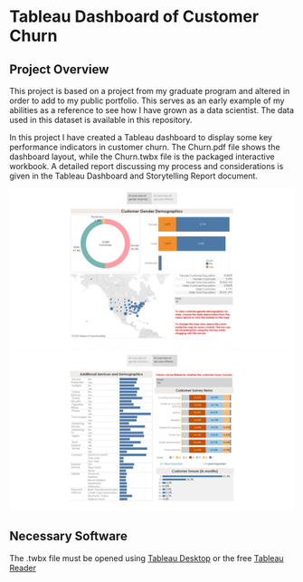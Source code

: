 # Tableau Dashboard of Customer Churn

## Project Overview

This project is based on a project from my graduate program and altered in order to add to my public portfolio.  This serves as an early example of my abilities as a reference to see how I have grown as a data scientist.  The data used in this dataset is available in this repository. 

In this project I have created a Tableau dashboard to display some key performance indicators in customer churn.  The Churn.pdf file shows the dashboard layout, while the Churn.twbx file is the packaged interactive workbook.  A detailed report discussing my process and considerations is given in the Tableau Dashboard and Storytelling Report document.

![alt text](https://github.com/koukel/churn_tableau/blob/main/Churn1.jpg)
![alt text](https://github.com/koukel/churn_tableau/blob/main/Churn2.jpg)


## Necessary Software

The .twbx file must be opened using [Tableau Desktop](https://www.tableau.com/trial/download-tableau?utm_campaign_id=2017049&utm_campaign=Prospecting-CORE-ALL-ALL-ALL-ALL&utm_medium=Paid+Search&utm_source=Google+Search&utm_language=EN&utm_country=DACH&kw=tableau%20desktop%20download&adgroup=CTX-Brand-Download-EN-E&adused=532018312469&matchtype=e&placement=&gclsrc=aw.ds&gclid=Cj0KCQjw5oiMBhDtARIsAJi0qk38YdR-wxIFTpbU30epaErLzkj9fjNfh9yUXQvPAz8gjW0pE9SuyeAaAu59EALw_wcB)  or the free [Tableau Reader](https://www.tableau.com/products/reader) 
